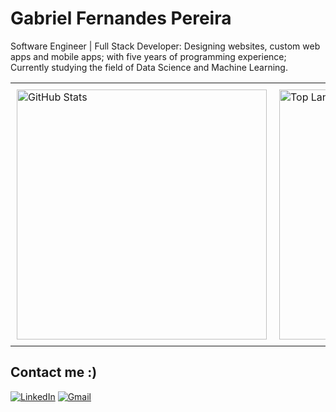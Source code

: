 # Gabriel Fernandes Pereira

Software Engineer | Full Stack Developer: Designing websites, custom web apps and mobile apps; with five years of programming experience; Currently studying the field of Data Science and Machine Learning.

<div align="center">
  <table style="border-collapse: collapse; width: 100%;">
    <tr>
      <td style="border: none; padding: 10px;">
        <img src="https://github-readme-stats.vercel.app/api?username=gabrielcoffee&show_icons=true&locale=en&theme=dark" alt="GitHub Stats" width="400" />
      </td>
      <td style="border: none; padding: 10px;">
        <img src="https://github-readme-stats.vercel.app/api/top-langs/?username=gabrielcoffee&layout=compact&theme=dark" alt="Top Languages" width="400" />
      </td>
    </tr>
  </table>
</div>

## Contact me :)

[![LinkedIn](https://img.shields.io/badge/LinkedIn-Connect-blue?style=flat&logo=linkedin&logoColor=white)](https://www.linkedin.com/in/gfernandes-p/)
[![Gmail](https://img.shields.io/badge/Gmail-Email-red?style=flat&logo=gmail&logoColor=white)](mailto:gfernandespereira18@gmail.com)

